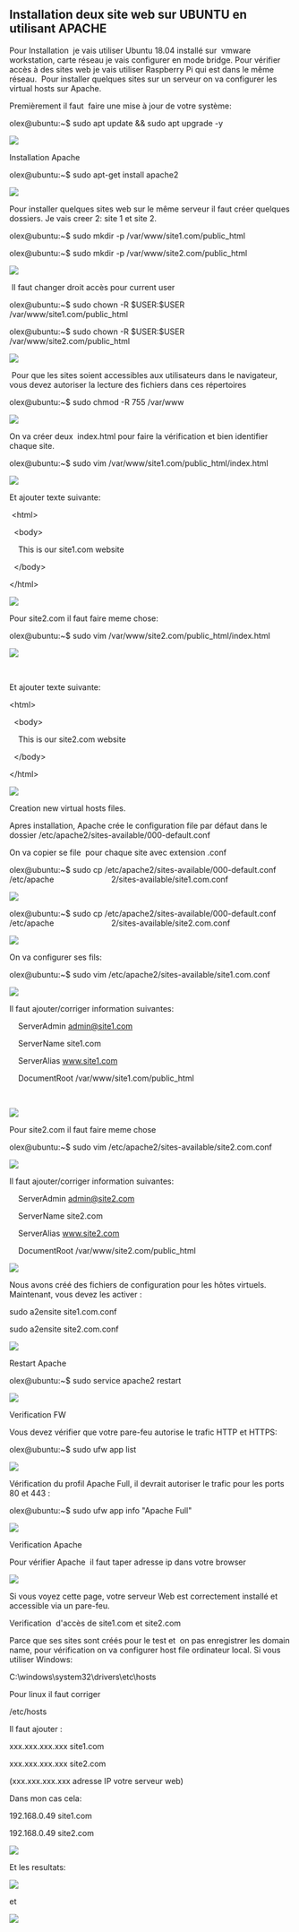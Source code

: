 ## Installation deux site web sur UBUNTU en utilisant APACHE

Pour Installation  je vais utiliser Ubuntu 18.04 installé sur  vmware workstation, carte réseau je vais configurer en mode bridge. Pour vérifier accès à des sites web je vais utiliser Raspberry Pi qui est dans le même réseau.  Pour installer quelques sites sur un serveur on va configurer les virtual hosts sur Apache.

Premièrement il faut  faire une mise à jour de votre système:

olex@ubuntu:\~\$ sudo apt update && sudo apt upgrade -y

![](images/image20.png)

Installation Apache

olex@ubuntu:\~\$ sudo apt-get install apache2

![](images/image1.png)

Pour installer quelques sites web sur le même serveur il faut créer quelques dossiers. Je vais creer 2: site 1 et site 2.

olex@ubuntu:\~\$ sudo mkdir -p /var/www/site1.com/public\_html

olex@ubuntu:\~\$ sudo mkdir -p /var/www/site2.com/public\_html

![](images/image16.png)

 Il faut changer droit accès pour current user

olex@ubuntu:\~\$ sudo chown -R \$USER:\$USER /var/www/site1.com/public\_html

olex@ubuntu:\~\$ sudo chown -R \$USER:\$USER /var/www/site2.com/public\_html

![](images/image7.png)

 Pour que les sites soient accessibles aux utilisateurs dans le navigateur, vous devez autoriser la lecture des fichiers dans ces répertoires

olex@ubuntu:\~\$ sudo chmod -R 755 /var/www

![](images/image4.png)

On va créer deux  index.html pour faire la vérification et bien identifier chaque site.

olex@ubuntu:\~\$ sudo vim /var/www/site1.com/public\_html/index.html

![](images/image22.png)

Et ajouter texte suivante:

 \<html\>

  \<body\>

    This is our site1.com website

  \</body\>

\</html\>

![](images/image19.png)

Pour site2.com il faut faire meme chose:

olex@ubuntu:\~\$ sudo vim /var/www/site2.com/public\_html/index.html

![](images/image8.png)

 

Et ajouter texte suivante:

\<html\>

  \<body\>

    This is our site2.com website

  \</body\>

\</html\>

![](images/image14.png)

Creation new virtual hosts files.

Apres installation, Apache crée le configuration file par défaut dans le dossier /etc/apache2/sites-available/000-default.conf

On va copier se file  pour chaque site avec extension .conf

olex@ubuntu:\~\$ sudo cp /etc/apache2/sites-available/000-default.conf /etc/apache                          2/sites-available/site1.com.conf

![](images/image9.png)

olex@ubuntu:\~\$ sudo cp /etc/apache2/sites-available/000-default.conf /etc/apache                          2/sites-available/site2.com.conf

![](images/image12.png)

On va configurer ses fils:

olex@ubuntu:\~\$ sudo vim /etc/apache2/sites-available/site1.com.conf

![](images/image23.png)

Il faut ajouter/corriger information suivantes:

    ServerAdmin admin@site1.com

    ServerName site1.com

    ServerAlias www.site1.com

    DocumentRoot /var/www/site1.com/public\_html

   

![](images/image5.png)

Pour site2.com il faut faire meme chose

olex@ubuntu:\~\$ sudo vim /etc/apache2/sites-available/site2.com.conf

![](images/image3.png)

Il faut ajouter/corriger information suivantes:

    ServerAdmin admin@site2.com

    ServerName site2.com

    ServerAlias www.site2.com

    DocumentRoot /var/www/site2.com/public\_html

![](images/image21.png)

Nous avons créé des fichiers de configuration pour les hôtes virtuels. Maintenant, vous devez les activer :

sudo a2ensite site1.com.conf

sudo a2ensite site2.com.conf

![](images/image6.png)

Restart Apache

olex@ubuntu:\~\$ sudo service apache2 restart

![](images/image11.png)

Verification FW

Vous devez vérifier que votre pare-feu autorise le trafic HTTP et HTTPS:

olex@ubuntu:\~\$ sudo ufw app list

![](images/image10.png)

Vérification du profil Apache Full, il devrait autoriser le trafic pour les ports 80 et 443 :

olex@ubuntu:\~\$ sudo ufw app info "Apache Full"

![](images/image15.png)

Verification Apache

Pour vérifier Apache  il faut taper adresse ip dans votre browser

![](images/image17.png)

Si vous voyez cette page, votre serveur Web est correctement installé et accessible via un pare-feu.

Verification  d'accès de site1.com et site2.com

Parce que ses sites sont créés pour le test et  on pas enregistrer les domain name, pour vérification on va configurer host file ordinateur local. Si vous utiliser Windows:

C:\\windows\\system32\\drivers\\etc\\hosts

Pour linux il faut corriger

/etc/hosts

Il faut ajouter :

xxx.xxx.xxx.xxx site1.com

xxx.xxx.xxx.xxx site2.com

(xxx.xxx.xxx.xxx adresse IP votre serveur web)

Dans mon cas cela:

192.168.0.49 site1.com

192.168.0.49 site2.com

![](images/image13.png)

Et les resultats:

![](images/image18.png)

et

![](images/image2.png)


